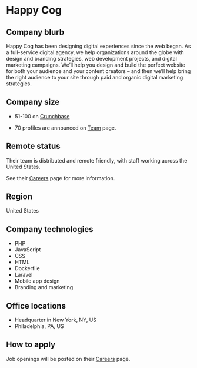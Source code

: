 # Happy Cog

## Company blurb

Happy Cog has been designing digital experiences since the web began. As a full-service digital agency, we help organizations around the globe with design and branding strategies, web development projects, and digital marketing campaigns. We’ll help you design and build the perfect website for both your audience and your content creators – and then we’ll help bring the right audience to your site through paid and organic digital marketing strategies.

## Company size

+ 51-100 on [Crunchbase](https://www.crunchbase.com/organization/happy-cog)

+ 70 profiles are announced on [Team](https://www.happycog.com/team) page.

## Remote status

Their team is distributed and remote friendly, with staff working across the United States.

See their [Careers](https://www.happycog.com/careers/) page for more information.

## Region

United States

## Company technologies

+ PHP
+ JavaScript
+ CSS
+ HTML
+ Dockerfile
+ Laravel
+ Mobile app design
+ Branding and marketing


## Office locations

+ Headquarter in New York, NY, US
+ Philadelphia, PA, US

## How to apply

Job openings will be posted on their [Careers](https://www.happycog.com/careers/) page.

